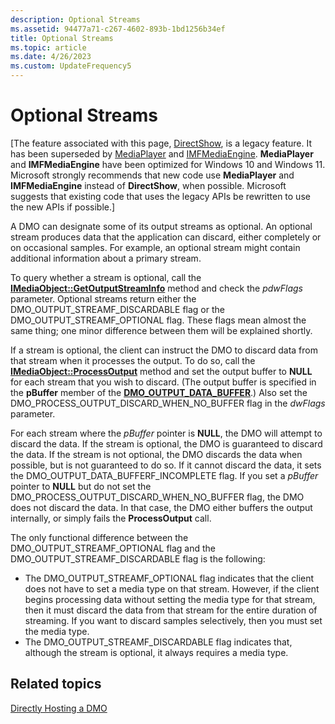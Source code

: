 ```yaml
---
description: Optional Streams
ms.assetid: 94477a71-c267-4602-893b-1bd1256b34ef
title: Optional Streams
ms.topic: article
ms.date: 4/26/2023
ms.custom: UpdateFrequency5
---
```


# Optional Streams

\[The feature associated with this page, [DirectShow](/windows/win32/directshow/directshow), is a legacy feature. It has been superseded by [MediaPlayer](/uwp/api/Windows.Media.Playback.MediaPlayer) and [IMFMediaEngine](/windows/win32/api/mfmediaengine/nn-mfmediaengine-imfmediaengine). **MediaPlayer** and **IMFMediaEngine** have been optimized for Windows 10 and Windows 11. Microsoft strongly recommends that new code use **MediaPlayer** and **IMFMediaEngine** instead of **DirectShow**, when possible. Microsoft suggests that existing code that uses the legacy APIs be rewritten to use the new APIs if possible.\]

A DMO can designate some of its output streams as optional. An optional stream produces data that the application can discard, either completely or on occasional samples. For example, an optional stream might contain additional information about a primary stream.

To query whether a stream is optional, call the [**IMediaObject::GetOutputStreamInfo**](/previous-versions/windows/desktop/api/Mediaobj/nf-mediaobj-imediaobject-getoutputstreaminfo) method and check the *pdwFlags* parameter. Optional streams return either the DMO\_OUTPUT\_STREAMF\_DISCARDABLE flag or the DMO\_OUTPUT\_STREAMF\_OPTIONAL flag. These flags mean almost the same thing; one minor difference between them will be explained shortly.

If a stream is optional, the client can instruct the DMO to discard data from that stream when it processes the output. To do so, call the [**IMediaObject::ProcessOutput**](/previous-versions/windows/desktop/api/Mediaobj/nf-mediaobj-imediaobject-processoutput) method and set the output buffer to **NULL** for each stream that you wish to discard. (The output buffer is specified in the **pBuffer** member of the [**DMO\_OUTPUT\_DATA\_BUFFER**](/previous-versions/windows/desktop/api/Mediaobj/ns-mediaobj-dmo_output_data_buffer).) Also set the DMO\_PROCESS\_OUTPUT\_DISCARD\_WHEN\_NO\_BUFFER flag in the *dwFlags* parameter.

For each stream where the *pBuffer* pointer is **NULL**, the DMO will attempt to discard the data. If the stream is optional, the DMO is guaranteed to discard the data. If the stream is not optional, the DMO discards the data when possible, but is not guaranteed to do so. If it cannot discard the data, it sets the DMO\_OUTPUT\_DATA\_BUFFERF\_INCOMPLETE flag. If you set a *pBuffer* pointer to **NULL** but do not set the DMO\_PROCESS\_OUTPUT\_DISCARD\_WHEN\_NO\_BUFFER flag, the DMO does not discard the data. In that case, the DMO either buffers the output internally, or simply fails the **ProcessOutput** call.

The only functional difference between the DMO\_OUTPUT\_STREAMF\_OPTIONAL flag and the DMO\_OUTPUT\_STREAMF\_DISCARDABLE flag is the following:

-   The DMO\_OUTPUT\_STREAMF\_OPTIONAL flag indicates that the client does not have to set a media type on that stream. However, if the client begins processing data without setting the media type for that stream, then it must discard the data from that stream for the entire duration of streaming. If you want to discard samples selectively, then you must set the media type.
-   The DMO\_OUTPUT\_STREAMF\_DISCARDABLE flag indicates that, although the stream is optional, it always requires a media type.

## Related topics

<dl> <dt>

[Directly Hosting a DMO](directly-hosting-a-dmo.md)
</dt> </dl>

 

 



